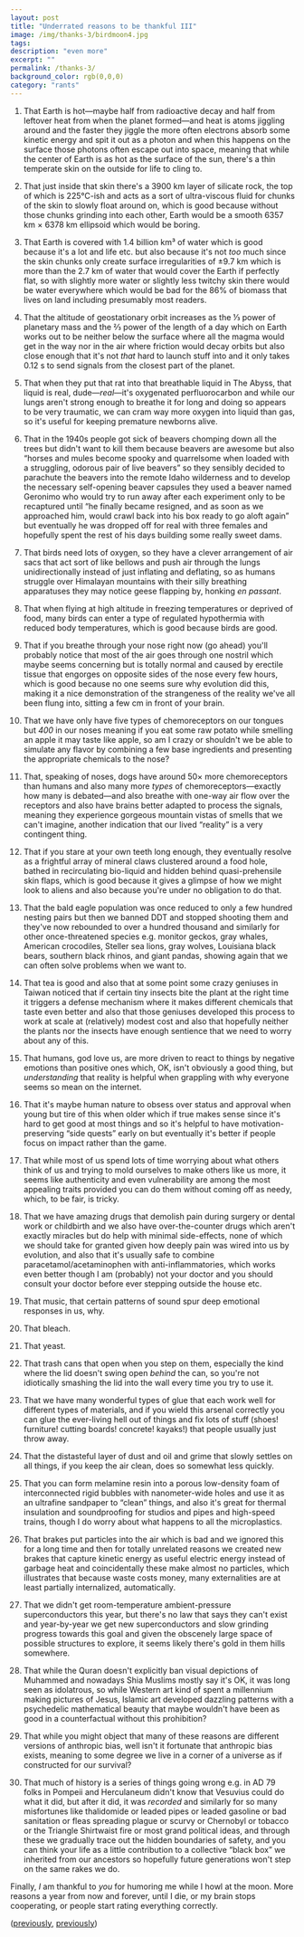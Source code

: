 ```yaml
---
layout: post
title: "Underrated reasons to be thankful III"
image: /img/thanks-3/birdmoon4.jpg
tags: 
description: "even more"
excerpt: ""
permalink: /thanks-3/
background_color: rgb(0,0,0)
category: "rants"
---
```


1. That Earth is hot—maybe half from radioactive decay and half from leftover heat from when the planet formed—and heat is atoms jiggling around and the faster they jiggle the more often electrons absorb some kinetic energy and spit it out as a photon and when this happens on the surface those photons often escape out into space, meaning that while the center of Earth is as hot as the surface of the sun, there's a thin temperate skin on the outside for life to cling to.

2. That just inside that skin there's a 3900 km layer of silicate rock, the top of which is 225°C-ish and acts as a sort of ultra-viscous fluid for chunks of the skin to slowly float around on, which is good because without those chunks grinding into each other, Earth would be a smooth 6357 km × 6378 km ellipsoid which would be boring.

3. That Earth is covered with 1.4 billion km³ of water which is good because it's a lot and life etc. but also because it's not _too_ much since the skin chunks only create surface irregularities of ±9.7 km which is more than the 2.7 km of water that would cover the Earth if perfectly flat, so with slightly more water or slightly less twitchy skin there would be water everywhere which would be bad for the 86% of biomass that lives on land including presumably most readers.

4. That the altitude of geostationary orbit increases as the ⅓ power of planetary mass and the ⅔ power of the length of a day which on Earth works out to be neither below the surface where all the magma would get in the way nor in the air where friction would decay orbits but also close enough that it's not _that_ hard to launch stuff into and it only takes 0.12 s to send signals from the closest part of the planet.

5. That when they put that rat into that breathable liquid in The Abyss, that liquid is real, dude—_real_—it's oxygenated perfluorocarbon and while our lungs aren't strong enough to breathe it for long and doing so appears to be very traumatic, we can cram way more oxygen into liquid than gas, so it's useful for keeping premature newborns alive.

6. That in the 1940s people got sick of beavers chomping down all the trees but didn't want to kill them because beavers are awesome but also “horses and mules become spooky and quarrelsome when loaded with a struggling, odorous pair of live beavers” so they sensibly decided to parachute the beavers into the remote Idaho wilderness and to develop the necessary self-opening beaver capsules they used a beaver named Geronimo who would try to run away after each experiment only to be recaptured until “he finally became resigned, and as soon as we approached him, would crawl back into his box ready to go aloft again” but eventually he was dropped off for real with three females and hopefully spent the rest of his days building some really sweet dams.

7. That birds need lots of oxygen, so they have a clever arrangement of air sacs that act sort of like bellows and push air through the lungs unidirectionally instead of just inflating and deflating, so as humans struggle over Himalayan mountains with their silly breathing apparatuses they may notice geese flapping by, honking _en passant_.

8. That when flying at high altitude in freezing temperatures or deprived of food, many birds can enter a type of regulated hypothermia with reduced body temperatures, which is good because birds are good.

9. That if you breathe through your nose right now (go ahead) you'll probably notice that most of the air goes through one nostril which maybe seems concerning but is totally normal and caused by erectile tissue that engorges on opposite sides of the nose every few hours, which is good because no one seems sure why evolution did this, making it a nice demonstration of the strangeness of the reality we've all been flung into, sitting a few cm in front of your brain.

10. That we have only have five types of chemoreceptors on our tongues but _400_ in our noses meaning if you eat some raw potato while smelling an apple it may taste like apple, so am I crazy or shouldn't we be able to simulate any flavor by combining a few base ingredients and presenting the appropriate chemicals to the nose?

11. That, speaking of noses, dogs have around 50× more chemoreceptors than humans and also many more _types_ of chemoreceptors—exactly how many is debated—and also breathe with one-way air flow over the receptors and also have brains better adapted to process the signals, meaning they experience gorgeous mountain vistas of smells that we can't imagine, another indication that our lived “reality” is a very contingent thing.

12. That if you stare at your own teeth long enough, they eventually resolve as a frightful array of mineral claws clustered around a food hole, bathed in recirculating bio-liquid and hidden behind quasi-prehensile skin flaps, which is good because it gives a glimpse of how we might look to aliens and also because you're under no obligation to do that.

13. That the bald eagle population was once reduced to only a few hundred nesting pairs but then we banned DDT and stopped shooting them and they've now rebounded to over a hundred thousand and similarly for other once-threatened species e.g. monitor geckos, gray whales, American crocodiles, Steller sea lions, gray wolves, Louisiana black bears, southern black rhinos, and giant pandas, showing again that we can often solve problems when we want to.

14. That tea is good and also that at some point some crazy geniuses in Taiwan noticed that if certain tiny insects bite the plant at the right time it triggers a defense mechanism where it makes different chemicals that taste even better and also that those geniuses developed this process to work at scale at (relatively) modest cost and also that hopefully neither the plants nor the insects have enough sentience that we need to worry about any of this.

15. That humans, god love us, are more driven to react to things by negative emotions than positive ones which, OK, isn't obviously a good thing, but _understanding_ that reality is helpful when grappling with why everyone seems so mean on the internet.

16. That it's maybe human nature to obsess over status and approval when young but tire of this when older which if true makes sense since it's hard to get good at most things and so it's helpful to have motivation-preserving “side quests” early on but eventually it's better if people focus on impact rather than the game.

17. That while most of us spend lots of time worrying about what others think of us and trying to mold ourselves to make others like us more, it seems like authenticity and even vulnerability are among the most appealing traits provided you can do them without coming off as needy, which, to be fair, is tricky.

18. That we have amazing drugs that demolish pain during surgery or dental work or childbirth and we also have over-the-counter drugs which aren't exactly miracles but do help with minimal side-effects, none of which we should take for granted given how deeply pain was wired into us by evolution, and also that it's usually safe to combine paracetamol/acetaminophen with anti-inflammatories, which works even better though I am (probably) not your doctor and you should consult your doctor before ever stepping outside the house etc.

19. That music, that certain patterns of sound spur deep emotional responses in us, why.

20. That bleach.

21. That yeast.

22. That trash cans that open when you step on them, especially the kind where the lid doesn't swing open _behind_ the can, so you're not idiotically smashing the lid into the wall every time you try to use it.

23. That we have many wonderful types of glue that each work well for different types of materials, and if you wield this arsenal correctly you can glue the ever-living hell out of things and fix lots of stuff (shoes! furniture! cutting boards! concrete! kayaks!) that people usually just throw away.

24. That the distasteful layer of dust and oil and grime that slowly settles on all things, if you keep the air clean, does so somewhat less quickly.

25. That you can form melamine resin into a porous low-density foam of interconnected rigid bubbles with nanometer-wide holes and use it as an ultrafine sandpaper to “clean” things, and also it's great for thermal insulation and soundproofing for studios and pipes and high-speed trains, though I do worry about what happens to all the microplastics.

26. That brakes put particles into the air which is bad and we ignored this for a long time and then for totally unrelated reasons we created new brakes that capture kinetic energy as useful electric energy instead of garbage heat and coincidentally these make almost no particles, which illustrates that because waste costs money, many externalities are at least partially internalized, automatically.

27. That we didn't get room-temperature ambient-pressure superconductors this year, but there's no law that says they can't exist and year-by-year we get new superconductors and slow grinding progress towards this goal and given the obscenely large space of possible structures to explore, it seems likely there's gold in them hills somewhere.

28. That while the Quran doesn't explicitly ban visual depictions of Muhammed and nowadays Shia Muslims mostly say it's OK, it was long seen as idolatrous, so while Western art kind of spent a millennium making pictures of Jesus, Islamic art developed dazzling patterns with a psychedelic mathematical beauty that maybe wouldn't have been as good in a counterfactual without this prohibition?

29. That while you might object that many of these reasons are different versions of anthropic bias, well isn't it fortunate that anthropic bias exists, meaning to some degree we live in a corner of a universe as if constructed for our survival?

30. That much of history is a series of things going wrong e.g. in AD 79 folks in Pompeii and Herculaneum didn't know that Vesuvius could do what it did, but after it did, it was _recorded_ and similarly for so many misfortunes like thalidomide or leaded pipes or leaded gasoline or bad sanitation or fleas spreading plague or scurvy or Chernobyl or tobacco or the Triangle Shirtwaist fire or most grand political ideas, and through these we gradually trace out the hidden boundaries of safety, and you can think your life as a little contribution to a collective “black box” we inherited from our ancestors so hopefully future generations won't step on the same rakes we do.

Finally, *I* am thankful to *you* for humoring me while I howl at the moon. More reasons a year from now and forever, until I die, or my brain stops cooperating, or people start rating everything correctly.

([previously](/thanks/), [previously](/thanks-2/))